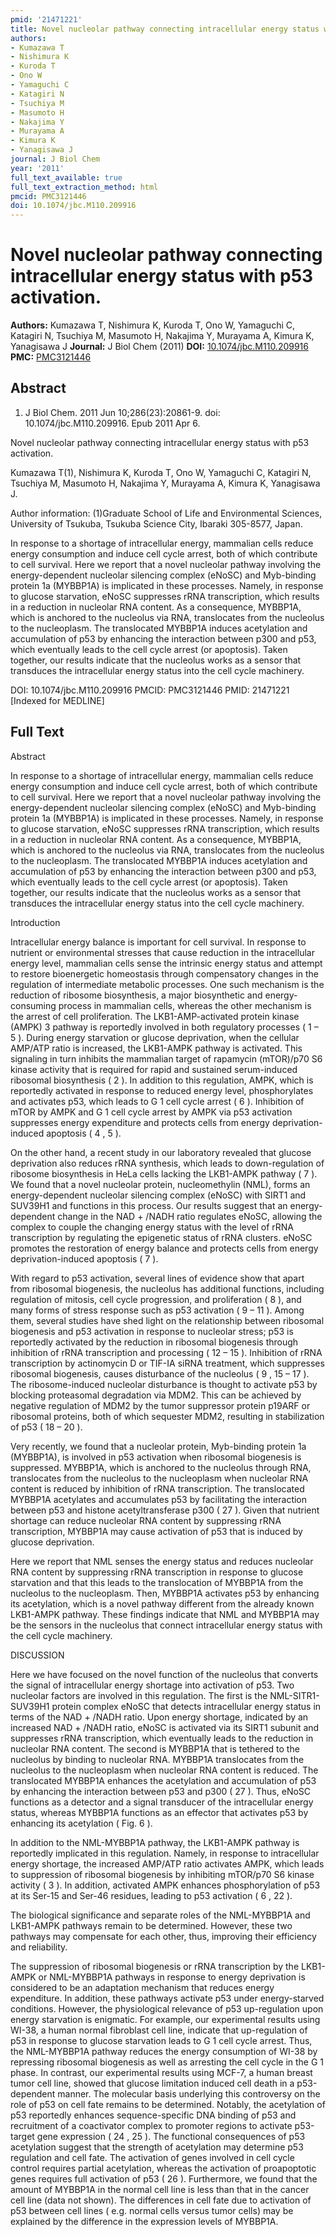 ```yaml
---
pmid: '21471221'
title: Novel nucleolar pathway connecting intracellular energy status with p53 activation.
authors:
- Kumazawa T
- Nishimura K
- Kuroda T
- Ono W
- Yamaguchi C
- Katagiri N
- Tsuchiya M
- Masumoto H
- Nakajima Y
- Murayama A
- Kimura K
- Yanagisawa J
journal: J Biol Chem
year: '2011'
full_text_available: true
full_text_extraction_method: html
pmcid: PMC3121446
doi: 10.1074/jbc.M110.209916
---
```


# Novel nucleolar pathway connecting intracellular energy status with p53 activation.
**Authors:** Kumazawa T, Nishimura K, Kuroda T, Ono W, Yamaguchi C, Katagiri N, Tsuchiya M, Masumoto H, Nakajima Y, Murayama A, Kimura K, Yanagisawa J
**Journal:** J Biol Chem (2011)
**DOI:** [10.1074/jbc.M110.209916](https://doi.org/10.1074/jbc.M110.209916)
**PMC:** [PMC3121446](https://www.ncbi.nlm.nih.gov/pmc/articles/PMC3121446/)

## Abstract

1. J Biol Chem. 2011 Jun 10;286(23):20861-9. doi: 10.1074/jbc.M110.209916. Epub 
2011 Apr 6.

Novel nucleolar pathway connecting intracellular energy status with p53 
activation.

Kumazawa T(1), Nishimura K, Kuroda T, Ono W, Yamaguchi C, Katagiri N, Tsuchiya 
M, Masumoto H, Nakajima Y, Murayama A, Kimura K, Yanagisawa J.

Author information:
(1)Graduate School of Life and Environmental Sciences, University of Tsukuba, 
Tsukuba Science City, Ibaraki 305-8577, Japan.

In response to a shortage of intracellular energy, mammalian cells reduce energy 
consumption and induce cell cycle arrest, both of which contribute to cell 
survival. Here we report that a novel nucleolar pathway involving the 
energy-dependent nucleolar silencing complex (eNoSC) and Myb-binding protein 1a 
(MYBBP1A) is implicated in these processes. Namely, in response to glucose 
starvation, eNoSC suppresses rRNA transcription, which results in a reduction in 
nucleolar RNA content. As a consequence, MYBBP1A, which is anchored to the 
nucleolus via RNA, translocates from the nucleolus to the nucleoplasm. The 
translocated MYBBP1A induces acetylation and accumulation of p53 by enhancing 
the interaction between p300 and p53, which eventually leads to the cell cycle 
arrest (or apoptosis). Taken together, our results indicate that the nucleolus 
works as a sensor that transduces the intracellular energy status into the cell 
cycle machinery.

DOI: 10.1074/jbc.M110.209916
PMCID: PMC3121446
PMID: 21471221 [Indexed for MEDLINE]

## Full Text

Abstract

In response to a shortage of intracellular energy, mammalian cells reduce energy consumption and induce cell cycle arrest, both of which contribute to cell survival. Here we report that a novel nucleolar pathway involving the energy-dependent nucleolar silencing complex (eNoSC) and Myb-binding protein 1a (MYBBP1A) is implicated in these processes. Namely, in response to glucose starvation, eNoSC suppresses rRNA transcription, which results in a reduction in nucleolar RNA content. As a consequence, MYBBP1A, which is anchored to the nucleolus via RNA, translocates from the nucleolus to the nucleoplasm. The translocated MYBBP1A induces acetylation and accumulation of p53 by enhancing the interaction between p300 and p53, which eventually leads to the cell cycle arrest (or apoptosis). Taken together, our results indicate that the nucleolus works as a sensor that transduces the intracellular energy status into the cell cycle machinery.

Introduction

Intracellular energy balance is important for cell survival. In response to nutrient or environmental stresses that cause reduction in the intracellular energy level, mammalian cells sense the intrinsic energy status and attempt to restore bioenergetic homeostasis through compensatory changes in the regulation of intermediate metabolic processes. One such mechanism is the reduction of ribosome biosynthesis, a major biosynthetic and energy-consuming process in mammalian cells, whereas the other mechanism is the arrest of cell proliferation. The LKB1-AMP-activated protein kinase (AMPK) 3 pathway is reportedly involved in both regulatory processes ( 1 – 5 ). During energy starvation or glucose deprivation, when the cellular AMP/ATP ratio is increased, the LKB1-AMPK pathway is activated. This signaling in turn inhibits the mammalian target of rapamycin (mTOR)/p70 S6 kinase activity that is required for rapid and sustained serum-induced ribosomal biosynthesis ( 2 ). In addition to this regulation, AMPK, which is reportedly activated in response to reduced energy level, phosphorylates and activates p53, which leads to G 1 cell cycle arrest ( 6 ). Inhibition of mTOR by AMPK and G 1 cell cycle arrest by AMPK via p53 activation suppresses energy expenditure and protects cells from energy deprivation-induced apoptosis ( 4 , 5 ).

On the other hand, a recent study in our laboratory revealed that glucose deprivation also reduces rRNA synthesis, which leads to down-regulation of ribosome biosynthesis in HeLa cells lacking the LKB1-AMPK pathway ( 7 ). We found that a novel nucleolar protein, nucleomethylin (NML), forms an energy-dependent nucleolar silencing complex (eNoSC) with SIRT1 and SUV39H1 and functions in this process. Our results suggest that an energy-dependent change in the NAD + /NADH ratio regulates eNoSC, allowing the complex to couple the changing energy status with the level of rRNA transcription by regulating the epigenetic status of rRNA clusters. eNoSC promotes the restoration of energy balance and protects cells from energy deprivation-induced apoptosis ( 7 ).

With regard to p53 activation, several lines of evidence show that apart from ribosomal biogenesis, the nucleolus has additional functions, including regulation of mitosis, cell cycle progression, and proliferation ( 8 ), and many forms of stress response such as p53 activation ( 9 – 11 ). Among them, several studies have shed light on the relationship between ribosomal biogenesis and p53 activation in response to nucleolar stress; p53 is reportedly activated by the reduction in ribosomal biogenesis through inhibition of rRNA transcription and processing ( 12 – 15 ). Inhibition of rRNA transcription by actinomycin D or TIF-IA siRNA treatment, which suppresses ribosomal biogenesis, causes disturbance of the nucleolus ( 9 , 15 – 17 ). The ribosome-induced nucleolar disturbance is thought to activate p53 by blocking proteasomal degradation via MDM2. This can be achieved by negative regulation of MDM2 by the tumor suppressor protein p19ARF or ribosomal proteins, both of which sequester MDM2, resulting in stabilization of p53 ( 18 – 20 ).

Very recently, we found that a nucleolar protein, Myb-binding protein 1a (MYBBP1A), is involved in p53 activation when ribosomal biogenesis is suppressed. MYBBP1A, which is anchored to the nucleolus through RNA, translocates from the nucleolus to the nucleoplasm when nucleolar RNA content is reduced by inhibition of rRNA transcription. The translocated MYBBP1A acetylates and accumulates p53 by facilitating the interaction between p53 and histone acetyltransferase p300 ( 27 ). Given that nutrient shortage can reduce nucleolar RNA content by suppressing rRNA transcription, MYBBP1A may cause activation of p53 that is induced by glucose deprivation.

Here we report that NML senses the energy status and reduces nucleolar RNA content by suppressing rRNA transcription in response to glucose starvation and that this leads to the translocation of MYBBP1A from the nucleolus to the nucleoplasm. Then, MYBBP1A activates p53 by enhancing its acetylation, which is a novel pathway different from the already known LKB1-AMPK pathway. These findings indicate that NML and MYBBP1A may be the sensors in the nucleolus that connect intracellular energy status with the cell cycle machinery.

DISCUSSION

Here we have focused on the novel function of the nucleolus that converts the signal of intracellular energy shortage into activation of p53. Two nucleolar factors are involved in this regulation. The first is the NML-SITR1-SUV39H1 protein complex eNoSC that detects intracellular energy status in terms of the NAD + /NADH ratio. Upon energy shortage, indicated by an increased NAD + /NADH ratio, eNoSC is activated via its SIRT1 subunit and suppresses rRNA transcription, which eventually leads to the reduction in nucleolar RNA content. The second is MYBBP1A that is tethered to the nucleolus by binding to nucleolar RNA. MYBBP1A translocates from the nucleolus to the nucleoplasm when nucleolar RNA content is reduced. The translocated MYBBP1A enhances the acetylation and accumulation of p53 by enhancing the interaction between p53 and p300 ( 27 ). Thus, eNoSC functions as a detector and a signal transducer of the intracellular energy status, whereas MYBBP1A functions as an effector that activates p53 by enhancing its acetylation ( Fig. 6 ).

In addition to the NML-MYBBP1A pathway, the LKB1-AMPK pathway is reportedly implicated in this regulation. Namely, in response to intracellular energy shortage, the increased AMP/ATP ratio activates AMPK, which leads to suppression of ribosomal biogenesis by inhibiting mTOR/p70 S6 kinase activity ( 3 ). In addition, activated AMPK enhances phosphorylation of p53 at its Ser-15 and Ser-46 residues, leading to p53 activation ( 6 , 22 ).

The biological significance and separate roles of the NML-MYBBP1A and LKB1-AMPK pathways remain to be determined. However, these two pathways may compensate for each other, thus, improving their efficiency and reliability.

The suppression of ribosomal biogenesis or rRNA transcription by the LKB1-AMPK or NML-MYBBP1A pathways in response to energy deprivation is considered to be an adaptation mechanism that reduces energy expenditure. In addition, these pathways activate p53 under energy-starved conditions. However, the physiological relevance of p53 up-regulation upon energy starvation is enigmatic. For example, our experimental results using WI-38, a human normal fibroblast cell line, indicate that up-regulation of p53 in response to glucose starvation leads to G 1 cell cycle arrest. Thus, the NML-MYBBP1A pathway reduces the energy consumption of WI-38 by repressing ribosomal biogenesis as well as arresting the cell cycle in the G 1 phase. In contrast, our experimental results using MCF-7, a human breast tumor cell line, showed that glucose limitation induced cell death in a p53-dependent manner. The molecular basis underlying this controversy on the role of p53 on cell fate remains to be determined. Notably, the acetylation of p53 reportedly enhances sequence-specific DNA binding of p53 and recruitment of a coactivator complex to promoter regions to activate p53-target gene expression ( 24 , 25 ). The functional consequences of p53 acetylation suggest that the strength of acetylation may determine p53 regulation and cell fate. The activation of genes involved in cell cycle control requires partial acetylation, whereas the activation of proapoptotic genes requires full activation of p53 ( 26 ). Furthermore, we found that the amount of MYBBP1A in the normal cell line is less than that in the cancer cell line (data not shown). The differences in cell fate due to activation of p53 between cell lines ( e.g. normal cells versus tumor cells) may be explained by the difference in the expression levels of MYBBP1A.

